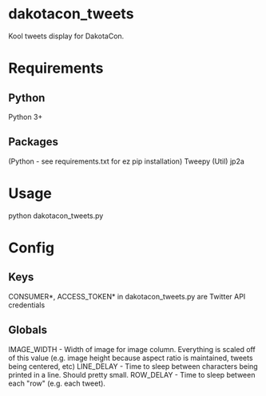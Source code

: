 # dakotacon_tweets
Kool tweets display for DakotaCon.

# Requirements
## Python
  Python 3+

## Packages
  (Python - see requirements.txt for ez pip installation)
    Tweepy
  (Util)
    jp2a

# Usage
python dakotacon_tweets.py

# Config
## Keys
  CONSUMER\*, ACCESS_TOKEN\* in dakotacon_tweets.py are Twitter API credentials
## Globals
  IMAGE_WIDTH - Width of image for image column. Everything is scaled off of this value (e.g. image height because aspect ratio is maintained, tweets being centered, etc)
  LINE_DELAY - Time to sleep between characters being printed in a line. Should pretty small.
  ROW_DELAY - Time to sleep between each "row" (e.g. each tweet). 

